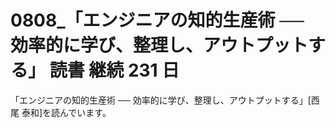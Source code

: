 # 0808\_「エンジニアの知的生産術 ── 効率的に学び、整理し、アウトプットする」 読書 継続 231 日

「エンジニアの知的生産術 ── 効率的に学び、整理し、アウトプットする」[西尾 泰和]を読んでいます。
